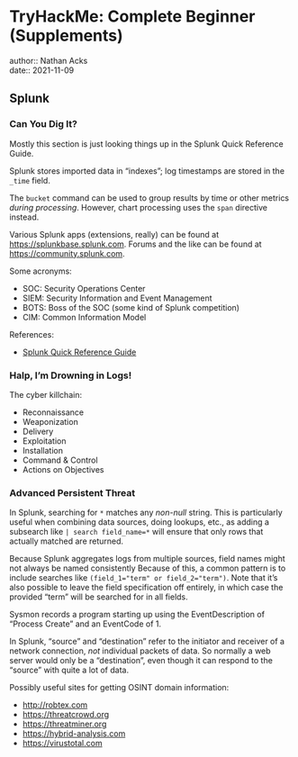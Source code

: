 # TryHackMe: Complete Beginner (Supplements)

author:: Nathan Acks  
date:: 2021-11-09

## Splunk

### Can You Dig It?

Mostly this section is just looking things up in the Splunk Quick Reference Guide.

Splunk stores imported data in “indexes”; log timestamps are stored in the `_time` field.

The `bucket` command can be used to group results by time or other metrics *during processing*. However, chart processing uses the `span` directive instead.

Various Splunk apps (extensions, really) can be found at https://splunkbase.splunk.com. Forums and the like can be found at https://community.splunk.com.

Some acronyms:

* SOC: Security Operations Center
* SIEM: Security Information and Event Management
* BOTS: Boss of the SOC (some kind of Splunk competition)
* CIM: Common Information Model

References:

* [Splunk Quick Reference Guide](https://www.splunk.com/pdfs/solution-guides/splunk-quick-reference-guide.pdf)

### Halp, I’m Drowning in Logs!

The cyber killchain:

* Reconnaissance
* Weaponization
* Delivery
* Exploitation
* Installation
* Command & Control
* Actions on Objectives

### Advanced Persistent Threat

In Splunk, searching for `*` matches any *non-null* string. This is particularly useful when combining data sources, doing lookups, etc., as adding a subsearch like `| search field_name=*` will ensure that only rows that actually matched are returned.

Because Splunk aggregates logs from multiple sources, field names might not always be named consistently Because of this, a common pattern is to include searches like `(field_1="term" or field_2="term")`. Note that it’s also possible to leave the field specification off entirely, in which case the provided “term” will be searched for in all fields.

Sysmon records a program starting up using the EventDescription of “Process Create” and an EventCode of 1.

In Splunk, “source” and “destination” refer to the initiator and receiver of a network connection, *not* individual packets of data. So normally a web server would only be a “destination”, even though it can respond to the “source” with quite a lot of data.

Possibly useful sites for getting OSINT domain information:

* http://robtex.com
* https://threatcrowd.org
* https://threatminer.org
* https://hybrid-analysis.com
* https://virustotal.com
